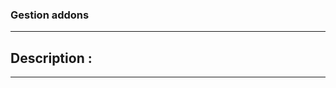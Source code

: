 ### Gestion addons 

-------------------------------------

## Description : 


-------------------------------------